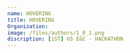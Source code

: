 ```yaml
---
name: HOVERING
title: HOVERING
Organization: 
image: /files/authors/1_0_1.png
discription: [1ST] GS E&C - HACKATHON
---
```

